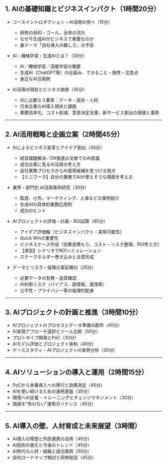 ## 1. AIの基礎知識とビジネスインパクト（1時間20分）
- コースイントロダクション – AI活用の旅へ（15分）  
  - 研修の目的・ゴール、全体の流れ  
  - なぜ今生成AIがビジネスで重要なのか  
  - 裏テーマ「自社導入の難しさ」の予告  

- AI・機械学習・生成AIとは？（30分）  
  - AI／機械学習／深層学習の概要  
  - 生成AI（ChatGPT等）の仕組み、できること・限界・注意点  
  - 身近なAI活用例  

- AI活用の現状とビジネス価値（35分）  
  - AIに必要な３要素：データ・技術・人材  
  - 日本企業のAI導入現状と課題  
  - 業務効率化、コスト削減、意思決定支援、新サービス創出の価値と事例  

---

## 2. AI活用戦略と企画立案（2時間45分）
- AIによるビジネス変革とアイデア創出（45分）  
  - 経営課題解決／DX推進の文脈でのAI意義  
  - 成功企業に見るAI活用の考え方  
  - 自社業務プロセスからAI適用候補を見つける視点  
  - 【ミニワーク】自分の業務でAIが使えそうな場面を考える  

- 業界・部門別 AI活用事例研究（30分）  
  - 製造、小売、マーケティング、人事などの事例紹介  
  - 生成AIの具体的業務応用例  
  - 成功のヒント  

- AIプロジェクトの評価・計画・ROI試算（65分）  
  - アイデア評価軸（ビジネスインパクト・実現可能性）  
  - Quick Winの重要性  
  - ビジネスケース作成（効果見積もり、コスト・リスク整理、ROI考え方）  
  - 【演習】シナリオでROIシミュレーション  
  - ステークホルダー巻き込みと合意形成  

- データとリスク・倫理の事前検討（25分）  
  - 必要データの有無・品質確認  
  - AI利用リスク（バイアス、誤情報、漏洩等）  
  - 公平性・プライバシー等の倫理的配慮  

---

## 3. AIプロジェクトの計画と推進（3時間10分）
- AIプロジェクトのプロセスとデータ準備の勘所（40分）  
- AI実現アプローチ選択とツール比較（50分）  
- プロトタイプ開発とPoC（30分）  
- AIモデル評価とプロジェクト体制（40分）  
- ケーススタディ – AIプロジェクトの実例分析（30分）  

---

## 4. AIソリューションの導入と運用（2時間15分）
- PoCから本番導入への移行と効果測定（45分）  
- AIを使い続けるための運用基盤（30分）  
- 現場への定着 – トレーニングとチェンジマネジメント（30分）  
- 価値を"失わない"運用ガバナンス（45分）  

---

## 5. AI導入の壁、人材育成と未来展望（3時間）
- AI導入の障壁と外部連携の活用（40分）  
- AI技術の進化と今後のトレンド（45分）  
- AI時代の人材・組織と成功事例（50分）  
- 自社ロードマップ検討と研修総括（45分）  
